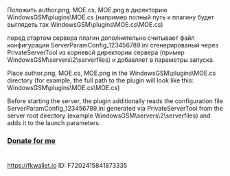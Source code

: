 Положить author.png, MOE.cs, MOE.png в директорию WindowsGSM\plugins\MOE.cs
(например полный путь к плагину будет выглядеть так WindowsGSM\plugins\MOE.cs\MOE.cs)

перед стартом сервера плагин дополнительно считывает файл конфигурации ServerParamConfig_123456789.ini сгенерированый через PrivateServerTool из корневой директории сервера (пример WindowsGSM\servers\2\serverfiles) и добавляет в параметры запуска.

Place author.png, MOE.cs, MOE.png in the WindowsGSM\plugins\MOE.cs directory
(for example, the full path to the plugin will look like this: WindowsGSM\plugins\MOE.cs\MOE.cs)

Before starting the server, the plugin additionally reads the configuration file ServerParamConfig_123456789.ini generated via PrivateServerTool from the server root directory (example WindowsGSM\servers\2\serverfiles) and adds it to the launch parameters.


### [Donate for me](https://yoomoney.ru/to/4100116619431314)
#
https://fkwallet.io  ID: F7202415841873335
